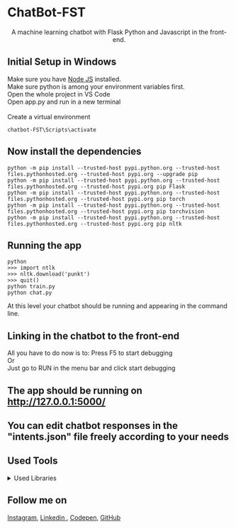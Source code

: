 # ChatBot-FST
<p align="center">
A machine learning chatbot with Flask Python and Javascript in the front-end.
</p>

## Initial Setup in Windows
Make sure you have [Node JS](https://nodejs.org/dist/v16.15.0/node-v16.15.0-x64.msi) installed.<br>
Make sure python is among your environment variables first.<br>
Open the whole project in VS Code <br>
Open app.py and run in a new terminal <br>
<br>
Create a virtual environment 
```
chatbot-FST\Scripts\activate
```

## Now install the dependencies 

```
python -m pip install --trusted-host pypi.python.org --trusted-host files.pythonhosted.org --trusted-host pypi.org --upgrade pip
python -m pip install --trusted-host pypi.python.org --trusted-host files.pythonhosted.org --trusted-host pypi.org pip Flask
python -m pip install --trusted-host pypi.python.org --trusted-host files.pythonhosted.org --trusted-host pypi.org pip torch
python -m pip install --trusted-host pypi.python.org --trusted-host files.pythonhosted.org --trusted-host pypi.org pip torchvision
python -m pip install --trusted-host pypi.python.org --trusted-host files.pythonhosted.org --trusted-host pypi.org pip nltk
```

## Running the app

```
python
>>> import ntlk
>>> nltk.download('punkt')
>>> quit() 
python train.py
python chat.py
```
At this level your chatbot should be running and appearing in the command line.

## Linking in the chatbot to the front-end

All you have to do now is to:
Press F5 to start debugging<br> 
Or<br> 
Just go to RUN in the menu bar and click start debugging<br>

## The app should be running on http://127.0.0.1:5000/

## You can edit chatbot responses in the "intents.json" file freely according to your needs 

## Used Tools

<details>
  <summary>Used Libraries</summary>
  
<!--START_SECTION:activity-->
1. [Flask](https://flask.palletsprojects.com/en/2.1.x/)
2. [PyTorch](https://pytorch.org/vision/stable/index.html)
3. [Nltk](https://www.nltk.org)

</details>

## Follow me on

[Instagram](https://www.instagram.com/houssem_lachtar/), [Linkedin ](https://www.linkedin.com/in/houssem-lachtar/), [Codepen](https://codepen.io/houssem-lachtar), [GitHub](https://github.com/houssemlachtar)
